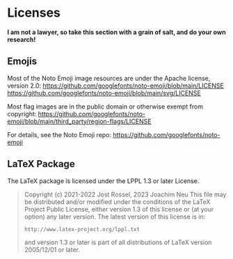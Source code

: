 # Licenses

**I am not a lawyer, so take this section with a grain of salt, and do your own research!**

## Emojis

Most of the Noto Emoji image resources are under the Apache license, version 2.0:
https://github.com/googlefonts/noto-emoji/blob/main/LICENSE
https://github.com/googlefonts/noto-emoji/blob/main/svg/LICENSE

Most flag images are in the public domain or otherwise exempt from copyright:
https://github.com/googlefonts/noto-emoji/blob/main/third_party/region-flags/LICENSE

For details, see the Noto Emoji repo:
https://github.com/googlefonts/noto-emoji

## LaTeX Package

The LaTeX package is licensed under the LPPL 1.3 or later License.

> Copyright (c) 2021-2022 Jost Rossel, 2023 Joachim Neu
> This file may be distributed and/or modified under the
> conditions of the LaTeX Project Public License, either
> version 1.3 of this license or (at your option) any later
> version. The latest version of this license is in:
>
>     http://www.latex-project.org/lppl.txt
>
> and version 1.3 or later is part of all distributions of
> LaTeX version 2005/12/01 or later.
